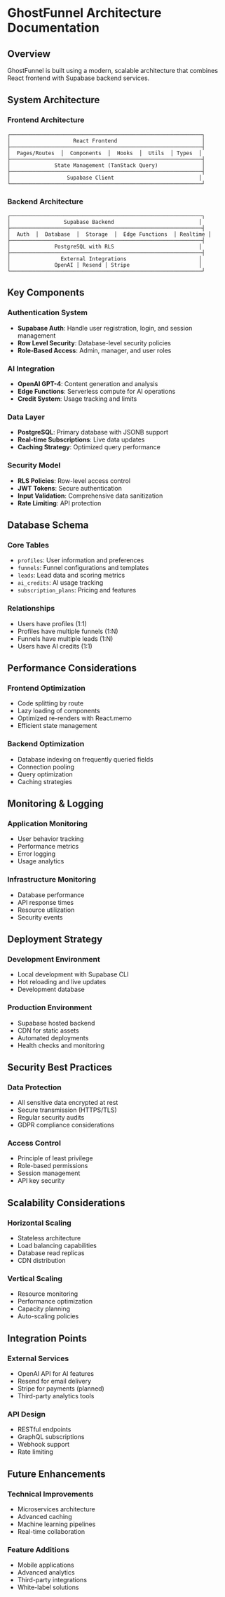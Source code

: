 
# GhostFunnel Architecture Documentation

## Overview

GhostFunnel is built using a modern, scalable architecture that combines React frontend with Supabase backend services.

## System Architecture

### Frontend Architecture
```
┌─────────────────────────────────────────────────────────────┐
│                    React Frontend                           │
├─────────────────────────────────────────────────────────────┤
│  Pages/Routes  │  Components  │  Hooks  │  Utils  │ Types  │
├─────────────────────────────────────────────────────────────┤
│              State Management (TanStack Query)              │
├─────────────────────────────────────────────────────────────┤
│                  Supabase Client                           │
└─────────────────────────────────────────────────────────────┘
```

### Backend Architecture
```
┌─────────────────────────────────────────────────────────────┐
│                 Supabase Backend                           │
├─────────────────────────────────────────────────────────────┤
│  Auth  │  Database  │  Storage  │  Edge Functions  │ Realtime │
├─────────────────────────────────────────────────────────────┤
│              PostgreSQL with RLS                           │
├─────────────────────────────────────────────────────────────┤
│                External Integrations                       │
│              OpenAI │ Resend │ Stripe                      │
└─────────────────────────────────────────────────────────────┘
```

## Key Components

### Authentication System
- **Supabase Auth**: Handle user registration, login, and session management
- **Row Level Security**: Database-level security policies
- **Role-Based Access**: Admin, manager, and user roles

### AI Integration
- **OpenAI GPT-4**: Content generation and analysis
- **Edge Functions**: Serverless compute for AI operations
- **Credit System**: Usage tracking and limits

### Data Layer
- **PostgreSQL**: Primary database with JSONB support
- **Real-time Subscriptions**: Live data updates
- **Caching Strategy**: Optimized query performance

### Security Model
- **RLS Policies**: Row-level access control
- **JWT Tokens**: Secure authentication
- **Input Validation**: Comprehensive data sanitization
- **Rate Limiting**: API protection

## Database Schema

### Core Tables
- `profiles`: User information and preferences
- `funnels`: Funnel configurations and templates
- `leads`: Lead data and scoring metrics
- `ai_credits`: AI usage tracking
- `subscription_plans`: Pricing and features

### Relationships
- Users have profiles (1:1)
- Profiles have multiple funnels (1:N)
- Funnels have multiple leads (1:N)
- Users have AI credits (1:1)

## Performance Considerations

### Frontend Optimization
- Code splitting by route
- Lazy loading of components
- Optimized re-renders with React.memo
- Efficient state management

### Backend Optimization
- Database indexing on frequently queried fields
- Connection pooling
- Query optimization
- Caching strategies

## Monitoring & Logging

### Application Monitoring
- User behavior tracking
- Performance metrics
- Error logging
- Usage analytics

### Infrastructure Monitoring
- Database performance
- API response times
- Resource utilization
- Security events

## Deployment Strategy

### Development Environment
- Local development with Supabase CLI
- Hot reloading and live updates
- Development database

### Production Environment
- Supabase hosted backend
- CDN for static assets
- Automated deployments
- Health checks and monitoring

## Security Best Practices

### Data Protection
- All sensitive data encrypted at rest
- Secure transmission (HTTPS/TLS)
- Regular security audits
- GDPR compliance considerations

### Access Control
- Principle of least privilege
- Role-based permissions
- Session management
- API key security

## Scalability Considerations

### Horizontal Scaling
- Stateless architecture
- Load balancing capabilities
- Database read replicas
- CDN distribution

### Vertical Scaling
- Resource monitoring
- Performance optimization
- Capacity planning
- Auto-scaling policies

## Integration Points

### External Services
- OpenAI API for AI features
- Resend for email delivery
- Stripe for payments (planned)
- Third-party analytics tools

### API Design
- RESTful endpoints
- GraphQL subscriptions
- Webhook support
- Rate limiting

## Future Enhancements

### Technical Improvements
- Microservices architecture
- Advanced caching
- Machine learning pipelines
- Real-time collaboration

### Feature Additions
- Mobile applications
- Advanced analytics
- Third-party integrations
- White-label solutions
